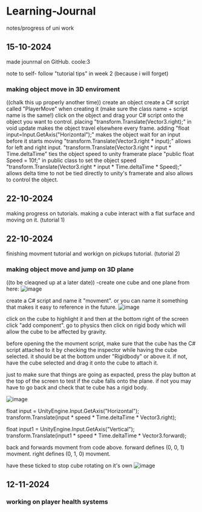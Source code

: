 # Learning-Journal
notes/progress of uni work

## 15-10-2024

made jounrnal on GitHub. coole:3

note to self- follow "tutorial tips" in week 2 (because i will forget)

### making object move in 3D enviroment
((chalk this up properly another time))
create an object
create a C# script called "PlayerMove" when creating it (make sure the class name + script name is the same!)
click on the object and drag your C# script onto the object you want to control.
placing "transform.Translate(Vector3.right);" in void update makes the object travel elsewhere every frame.
adding "float input=Input.GetAxis("Horizontal");" makes the object wait for an input before it starts moving
"transform.Translate(Vector3.right * input);" allows for left and right input.
"transform.Translate(Vector3.right * input * Time.deltaTime" ties the object speed to unity framerate
place "public float Speed = 10f;" in public class to set the object speed
"transform.Translate(Vector3.right * input * Time.deltaTime * Speed);" allows delta time to not be tied directly to unity's framerate
and also allows to control the object.


## 22-10-2024

making progress on tutorials. making a cube interact with a flat surface and moving on it. (tutorial 1)

## 22-10-2024

finishing movment tutorial and workign on pickups tutorial. (tutorial 2)

### making object move and jump on 3D plane
((to be cleaqned up at a later date))
-create one cube and one plane from here:
![image](https://github.com/user-attachments/assets/00444054-2733-4e00-a021-729ce1a80993)

create a C# script and name it "movment". or you can name it something that makes it easy to reference in the future.
![image](https://github.com/user-attachments/assets/6ba912b7-fa98-4a9d-ab39-e14eb3862610)

click on the cube to highlight it and then at the bottom right of the screen click "add component".
go to physics then click on rigid body which will allow the cube to be affected by gravity.

before opening the the movment script, make sure that the cube has the C# script attached to it by checking the inspector while having the cube selected.
it should be at the bottom under "Rigidbody" or above it. if not, have the cube selected and drag it onto the cube to attach it.

just to make sure that things are going as expacted, press the play button at the top of the screen to test if the cube falls onto the plane. if not you may have to go back and check that te cube has a rigid body.

![image](https://github.com/user-attachments/assets/57fe7fb5-9966-4082-bd6f-b42b3436a5ea)

float input = UnityEngine.Input.GetAxis("Horizontal");
transform.Translate(input * speed * Time.deltaTime * Vector3.right);

float input1 = UnityEngine.Input.GetAxis("Vertical");
transform.Translate(input1 * speed * Time.deltaTime * Vector3.forward);

back and forwards movment from code above. forward defines (0, 0, 1) movment. right defines (0, 1, 0) movment.

have these ticked to stop cube rotating on it's own
![image](https://github.com/user-attachments/assets/d6639ea7-c1b7-4a5b-a4a3-bc139742601b)

## 12-11-2024

### working on player health systems
